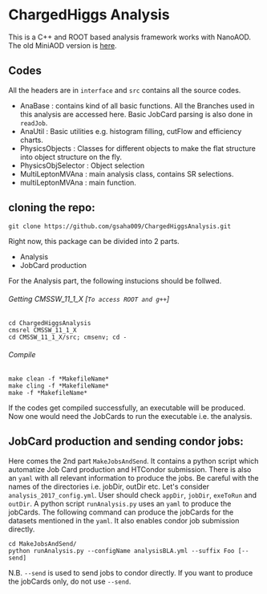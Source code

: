 # ChargedHiggs Analysis

This is a C++ and ROOT based analysis framework works with NanoAOD. The old MiniAOD version is [here](https://github.com/subirsarkar/HZZ4lAnalysis).
## Codes
All the headers are in `interface` and `src` contains all the source codes.
 - AnaBase : contains kind of all basic functions. All the Branches used in this analysis are accessed here. Basic JobCard parsing is also done in `readJob`.
 - AnaUtil : Basic utilities e.g. histogram filling, cutFlow and efficiency charts.
 - PhysicsObjects : Classes for different objects to make the flat structure into object structure on the fly.
 - PhysicsObjSelector : Object selection
 - MultiLeptonMVAna : main analysis class, contains SR selections.
 - multiLeptonMVAna : main function.

## cloning the repo:
```
git clone https://github.com/gsaha009/ChargedHiggsAnalysis.git
````
Right now, this package can be divided into 2 parts. 

 - Analysis
 - JobCard production

For the Analysis part, the following instucions should be follwed.
###### Getting CMSSW_11_1_X [`To access ROOT and g++`]
```
cd ChargedHiggsAnalysis
cmsrel CMSSW_11_1_X
cd CMSSW_11_1_X/src; cmsenv; cd -
```
###### Compile
```
make clean -f *MakefileName*
make cling -f *MakefileName*
make -f *MakefileName*
```
If the codes get compiled successfully, an executable will be produced. Now one would need the JobCards to run the executable i.e. the analysis.

## JobCard production and sending condor jobs:
Here comes the 2nd part `MakeJobsAndSend`. It contains a python script which automatize Job Card production and HTCondor submission.
There is also an `yaml` with all relevant information to produce the jobs. Be careful with the names of the directories i.e. jobDir, outDir etc.
Let's consider `analysis_2017_config.yml`. User should check `appDir`, `jobDir`, `exeToRun` and `outDir`. A python script `runAnalysis.py` uses
an `yaml` to produce the jobCards.
The following command can produce the jobCards for the datasets mentioned in the `yaml`. It also enables condor job submission directly. 
```
cd MakeJobsAndSend/
python runAnalysis.py --configName analysisBLA.yml --suffix Foo [--send]
```
N.B. `--send` is used to send jobs to condor directly. If you want to produce the jobCards only, do not use `--send`. 